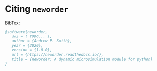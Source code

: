 # Citing `neworder`

BibTex:

```bibtex
@software{neworder,
   doi = { TODO... },
   author = {Andrew P. Smith},
   year = {2020},
   version = {1.0.0},
   url = {https://neworder.readthedocs.io/},
   title = {neworder: A dynamic microsimulation module for python}
}
```
